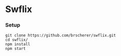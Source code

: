 # Swflix

### Setup

```
git clone https://github.com/brscherer/swflix.git
cd swflix/
npm install
npm start
```
